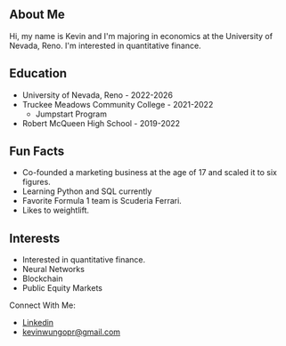 ## About Me
Hi, my name is Kevin and I'm majoring in economics at the University of Nevada, Reno. I'm interested in quantitative finance.

## Education
- University of Nevada, Reno - 2022-2026
- Truckee Meadows Community College - 2021-2022
  - Jumpstart Program
- Robert McQueen High School - 2019-2022
  
## Fun Facts
- Co-founded a marketing business at the age of 17 and scaled it to six figures.
- Learning Python and SQL currently
- Favorite Formula 1 team is Scuderia Ferrari.
- Likes to weightlift.

## Interests
-  Interested in quantitative finance.
-  Neural Networks
-  Blockchain
-  Public Equity Markets

Connect With Me:
- [Linkedin](linkedin.com/in/kevinwungo)
- kevinwungopr@gmail.com
